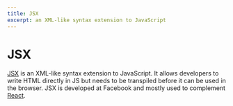 ```yaml
---
title: JSX
excerpt: an XML-like syntax extension to JavaScript
---
```


# JSX

[JSX](https://facebook.github.io/jsx/) is an XML-like syntax extension to JavaScript. It allows developers to write HTML directly in JS but needs to be transpiled before it can be used in the browser. JSX is developed at Facebook and mostly used to complement [React](/_glossary/REACT.md).
